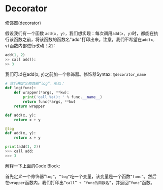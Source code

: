 # Decorator

修饰器\(decorator\)

假设我们有一个函数 `add(x, y)`，我们想实现：每次调用`add(x, y)`时，都能在执行该函数之前，将该函数的函数名"add"打印出来。注意，我们不希望在`add(x, y)`函数内部进行改动！如：

```python
add(1, 2)
>> call add():
>> 3
```

我们可以在add\(x, y\)之前加一个修饰器。修饰器Syntax: `@decorator_name`

```python
# 我们先定义修饰器“log”，所以：
def log(func):
    def wrapper(*args, **kw):
        print('call %s(): ' % func.__name__)
        return func(*args, **kw)
    return wrapper

def add(x, y):
    return x + y

@log
def add(x, y):
    return x + y

print(add(1, 2))
>>> call add:
>>> 3
```

解释一下上面的Code Block:

首先定义一个修饰器“`log”`，`“log”`吃一个变量，该变量是一个函数`“func”`。然后在`wrapper`函数内，我们打印出`“call” + “func的函数名”`，并返回`“func”`函数。























